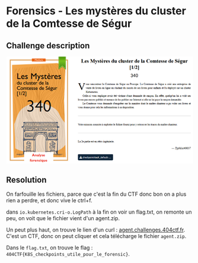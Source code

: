 # Forensics - Les mystères du cluster de la Comtesse de Ségur

## Challenge description

![Challenge description](./imgs/mystere_du_cluster_de_la_comtesse_de_segur.png)

## Resolution

On farfouille les fichiers, parce que c'est la fin du CTF donc bon on a plus rien a perdre, et donc vive le ctrl+f.

dans `io.kubernetes.cri-o.LogPath` à la fin on voir un flag.txt, on remonte un peu, on voit que le fichier vient d'un agent.zip.

Un peut plus haut, on trouve le lien d'un curl : [agent.challenges.404ctf.fr](agent.challenges.404ctf.fr). C'est un CTF, donc on peut cliquer et cela télécharge le fichier `agent.zip`.

Dans le `flag.txt`, on trouve le flag : `404CTF{K8S_checkpoints_utile_pour_le_forensic}`.